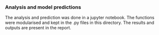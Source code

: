 ### Analysis and model predictions

The analysis and prediction was done in a jupyter notebook. The functions were modularised and kept in the .py files in this directory. The results and outputs are present in the report.
